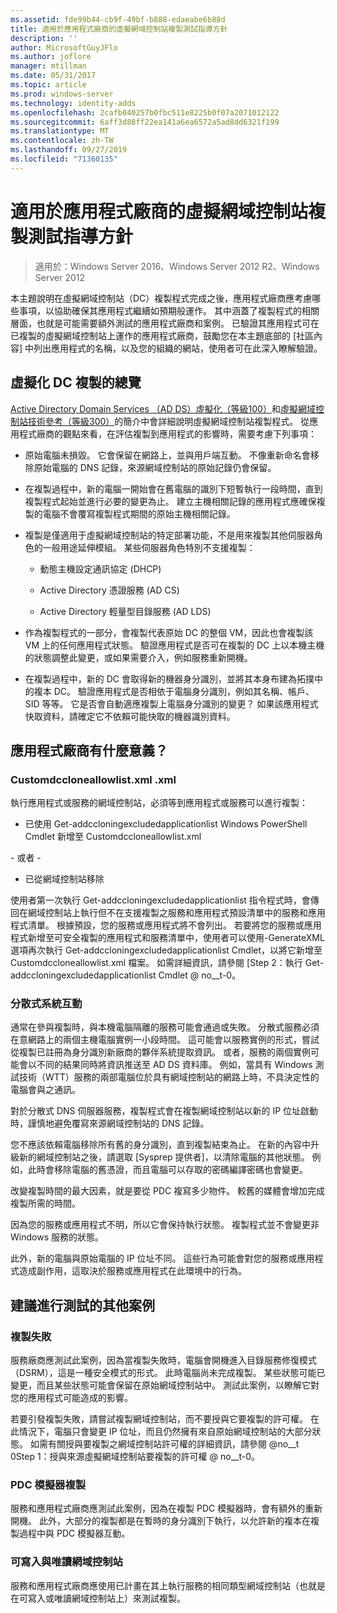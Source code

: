 ```yaml
---
ms.assetid: fde99b44-cb9f-49bf-b888-edaeabe6b88d
title: 適用於應用程式廠商的虛擬網域控制站複製測試指導方針
description: ''
author: MicrosoftGuyJFlo
ms.author: joflore
manager: mtillman
ms.date: 05/31/2017
ms.topic: article
ms.prod: windows-server
ms.technology: identity-adds
ms.openlocfilehash: 2cafb040257b0fbc511e8225b0f07a2071012122
ms.sourcegitcommit: 6aff3d88ff22ea141a6ea6572a5ad8dd6321f199
ms.translationtype: MT
ms.contentlocale: zh-TW
ms.lasthandoff: 09/27/2019
ms.locfileid: "71360135"
---
```

# <a name="virtualized-domain-controller-cloning-test-guidance-for-application-vendors"></a>適用於應用程式廠商的虛擬網域控制站複製測試指導方針

>適用於：Windows Server 2016、Windows Server 2012 R2、Windows Server 2012

本主題說明在虛擬網域控制站（DC）複製程式完成之後，應用程式廠商應考慮哪些事項，以協助確保其應用程式繼續如預期般運作。 其中涵蓋了複製程式的相關層面，也就是可能需要額外測試的應用程式廠商和案例。 已驗證其應用程式可在已複製的虛擬網域控制站上運作的應用程式廠商，鼓勵您在本主題底部的 [社區內容] 中列出應用程式的名稱，以及您的組織的網站，使用者可在此深入瞭解驗證。  
  
## <a name="overview-of-virtualized-dc-cloning"></a>虛擬化 DC 複製的總覽  
[Active Directory Domain Services （AD DS）虛擬化（等級100）](https://technet.microsoft.com/library/hh831734.aspx)和[虛擬網域控制站技術參考（等級300）](https://technet.microsoft.com/library/jj574214.aspx)的簡介中會詳細說明虛擬網域控制站複製程式。 從應用程式廠商的觀點來看，在評估複製到應用程式的影響時，需要考慮下列事項：  
  
-   原始電腦未損毀。 它會保留在網路上，並與用戶端互動。 不像重新命名會移除原始電腦的 DNS 記錄，來源網域控制站的原始記錄仍會保留。  
  
-   在複製過程中，新的電腦一開始會在舊電腦的識別下短暫執行一段時間，直到複製程式起始並進行必要的變更為止。 建立主機相關記錄的應用程式應確保複製的電腦不會覆寫複製程式期間的原始主機相關記錄。  
  
-   複製是僅適用于虛擬網域控制站的特定部署功能，不是用來複製其他伺服器角色的一般用途延伸模組。 某些伺服器角色特別不支援複製：  
  
    -   動態主機設定通訊協定 (DHCP)  
  
    -   Active Directory 憑證服務 (AD CS)  
  
    -   Active Directory 輕量型目錄服務 (AD LDS)  
  
-   作為複製程式的一部分，會複製代表原始 DC 的整個 VM，因此也會複製該 VM 上的任何應用程式狀態。 驗證應用程式是否可在複製的 DC 上以本機主機的狀態調整此變更，或如果需要介入，例如服務重新開機。  
  
-   在複製過程中，新的 DC 會取得新的機器身分識別，並將其本身布建為拓撲中的複本 DC。 驗證應用程式是否相依于電腦身分識別，例如其名稱、帳戶、SID 等等。 它是否會自動適應複製上電腦身分識別的變更？ 如果該應用程式快取資料，請確定它不依賴可能快取的機器識別資料。  
  
## <a name="what-is-interesting-for-application-vendors"></a>應用程式廠商有什麼意義？  
  
### <a name="customdccloneallowlistxml"></a>Customdccloneallowlist.xml .xml  
執行應用程式或服務的網域控制站，必須等到應用程式或服務可以進行複製：  
  
-   已使用 Get-addccloningexcludedapplicationlist Windows PowerShell Cmdlet 新增至 Customdccloneallowlist.xml  
  
\- 或者 -  
  
-   已從網域控制站移除  
  
使用者第一次執行 Get-addccloningexcludedapplicationlist 指令程式時，會傳回在網域控制站上執行但不在支援複製之服務和應用程式預設清單中的服務和應用程式清單。 根據預設，您的服務或應用程式將不會列出。 若要將您的服務或應用程式新增至可安全複製的應用程式和服務清單中，使用者可以使用-GenerateXML 選項再次執行 Get-addccloningexcludedapplicationlist Cmdlet，以將它新增至 Customdccloneallowlist.xml 檔案。 如需詳細資訊，請參閱 [Step 2：執行 Get-addccloningexcludedapplicationlist Cmdlet @ no__t-0。  
  
### <a name="distributed-system-interactions"></a>分散式系統互動  
通常在參與複製時，與本機電腦隔離的服務可能會通過或失敗。 分散式服務必須在意網路上的兩個主機電腦實例一小段時間。 這可能會以服務實例的形式，嘗試從複製已註冊為身分識別新廠商的夥伴系統提取資訊。 或者，服務的兩個實例可能會以不同的結果同時將資訊推送至 AD DS 資料庫。 例如，當具有 Windows 測試技術（WTT）服務的兩部電腦位於具有網域控制站的網路上時，不具決定性的電腦會與之通訊。  
  
對於分散式 DNS 伺服器服務，複製程式會在複製網域控制站以新的 IP 位址啟動時，謹慎地避免覆寫來源網域控制站的 DNS 記錄。  
  
您不應該依賴電腦移除所有舊的身分識別，直到複製結束為止。 在新的內容中升級新的網域控制站之後，請選取 [Sysprep 提供者]，以清除電腦的其他狀態。 例如，此時會移除電腦的舊憑證，而且電腦可以存取的密碼編譯密碼也會變更。  
  
改變複製時間的最大因素，就是要從 PDC 複寫多少物件。 較舊的媒體會增加完成複製所需的時間。  
  
因為您的服務或應用程式不明，所以它會保持執行狀態。 複製程式並不會變更非 Windows 服務的狀態。  
  
此外，新的電腦與原始電腦的 IP 位址不同。 這些行為可能會對您的服務或應用程式造成副作用，這取決於服務或應用程式在此環境中的行為。  
  
## <a name="additional-scenarios-suggested-for-testing"></a>建議進行測試的其他案例  
  
### <a name="cloning-failure"></a>複製失敗  
服務廠商應測試此案例，因為當複製失敗時，電腦會開機進入目錄服務修復模式（DSRM），這是一種安全模式的形式。 此時電腦尚未完成複製。 某些狀態可能已變更，而且某些狀態可能會保留在原始網域控制站中。 測試此案例，以瞭解它對您的應用程式可能造成的影響。  
  
若要引發複製失敗，請嘗試複製網域控制站，而不要授與它要複製的許可權。 在此情況下，電腦只會變更 IP 位址，而且仍然擁有來自原始網域控制站的大部分狀態。 如需有關授與要複製之網域控制站許可權的詳細資訊，請參閱 @no__t 0Step 1：授與來源虛擬網域控制站要複製的許可權 @ no__t-0。  
  
### <a name="pdc-emulator-cloning"></a>PDC 模擬器複製  
服務和應用程式廠商應測試此案例，因為在複製 PDC 模擬器時，會有額外的重新開機。 此外，大部分的複製都是在暫時的身分識別下執行，以允許新的複本在複製過程中與 PDC 模擬器互動。  
  
### <a name="writable-versus-read-only-domain-controllers"></a>可寫入與唯讀網域控制站  
服務和應用程式廠商應使用已計畫在其上執行服務的相同類型網域控制站（也就是在可寫入或唯讀網域控制站上）來測試複製。  
  


